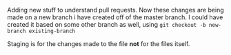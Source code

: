 Adding new stuff to understand pull requests. Now these changes are being made on a new branch i have created off of the master branch. I could have created it based on some other branch as well, using
`git checkout -b new-branch existing-branch`

Staging is for the changes made to the file **not** for the files itself.